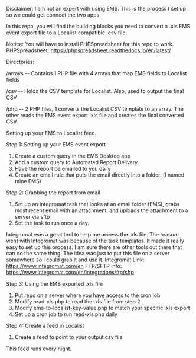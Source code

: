 Disclaimer: I am not an expert with using EMS. This is the process I set up so we could get connect the two apps. 

In this repo, you will find the building blocks you need to convert a .xls EMS event export file to a Localist compatible .csv file.

Notice: You will have to install PHPSpreadsheet for this repo to work. 
PHPSpreadsheet: https://phpspreadsheet.readthedocs.io/en/latest/


Directories:

/arrays -- Contains 1 PHP file with 4 arrays that map EMS fields to Localist fields

/csv -- Holds the CSV template for Localist. Also, used to output the final CSV

/php -- 2 PHP files, 1 converts the Localist CSV template to an array. The other reads the EMS event export .xls file and creates the final converted CSV.


Setting up your EMS to Localist feed.

Step 1: Setting up your EMS event export

1. Create a custom query in the EMS Desktop app
2. Add a custom query to Automated Report Delivery
3. Have the report be emailed to you daily
4. Create an email rule that puts the email directly into a folder. (I named mine EMS)



Step 2: Grabbing the report from email

1. Set up an Integromat task that looks at an email folder (EMS), grabs most recent email with an attachment, and uploads the attachment to a server via sftp
2. Set the task to run once a day. 

Integromat was a great tool to help me access the .xls file. The reason I went with Integromat was because of the task templates. It made it really easy to set up this process. I am sure there are other tools out there that can do the same thing. The idea was just to put this file on a server somewhere so I could grab it and use it. 
Integromat Link: https://www.integromat.com/en
FTP/SFTP info: https://www.integromat.com/en/integrations/ftp/sftp



Step 3: Using the EMS exported .xls file

1. Put repo on a server where you have access to the cron job
2. Modify read-xls.php to read the .xls file from step 2
3. Modify ems-to-localist-key-value.php to match your specific .xls export
4. Set up a cron job to run read-xls.php daily



Step 4: Create a feed in Localist

1. Create a feed to point to your output.csv file

This feed runs every night.


